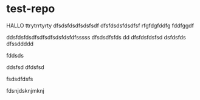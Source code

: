 # test-repo

HALLO
ttrytrrtyrty
dfsdsfdsdfsdsfsdf
dfsfdsdsfdsdfsf
rfgfdgfddfg
fddfggdf


ddsfdsfdsdfsdfsdfsdsfdsfdfsssss
dfsdsdfsfds
dd
dfsfdsfdsfsd
dsfdsfds
dfssddddd

fddsds

ddsfsd
dfdsfsd


fsdsdfdsfs


fdsnjdsknjmknj
